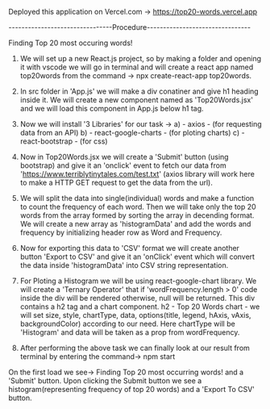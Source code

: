 Deployed this application on Vercel.com -> https://top20-words.vercel.app

--------------------------------Procedure--------------------------------

Finding Top 20 most occuring words!

1) We will set up a new React.js project, so by making a folder and opening it with vscode we will go in terminal and will create a react app named top20words from the command -> npx create-react-app top20words.

2) In src folder in 'App.js' we will make a div conatiner and give h1 heading inside it. We will create a new component named as 'Top20Words.jsx' and we will load this component in  App.js below h1 tag.

3) Now we will install '3 Libraries' for our task ->
   a) - axios               - (for requesting data from an API)
   b) - react-google-charts - (for ploting charts)
   c) - react-bootstrap     - (for css)

4) Now in Top20Words.jsx we will create a 'Submit' button (using bootstrap) and give it an 'onclick' event to fetch our data from 'https://www.terriblytinytales.com/test.txt' (axios library will work here to make a HTTP GET request to get the data from the url).

5) We will split the data into single(individual) words and make a function to count the frequency of each word. Then we will take only the top 20 words from the array formed by sorting the array in decending format. We will create a new array as 'histogramData' and add the words and frequency by initializing header row as Word and Frequency.

6) Now for exporting this data to 'CSV' format we will create another button 'Export to CSV' and give it an 'onClick' event which will convert the data inside 'histogramData' into CSV string representation.

7) For Ploting a Histogram we will be using react-google-chart library. We will create a 'Ternary Operator' that if 'wordFrequency.length > 0' code inside the div will be rendered otherwise, null will be returned. This div contains a h2 tag and a chart component.
h2 - Top 20 Words
chart - we will set size, style, chartType, data, options(title, legend, hAxis, vAxis, backgroundColor) according to  our need.
Here chartType will be 'Histogram' and data will be taken as a prop from wordFrequency.

8) After performing the above task we can finally look at our result from terminal by entering the command-> npm start

On the first load we see->
Finding Top 20 most occurring words!
and a 'Submit' button.
Upon clicking the Submit button we see a histogram(representing frequency of top 20 words) and a 'Export To CSV' button.
